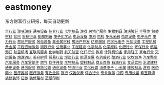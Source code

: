 # eastmoney
 东方财富行业研报，每天自动更新


[`全行业`](gen/全行业.csv)  [`玻璃玻纤`](gen/玻璃玻纤.csv)  [`通用设备`](gen/通用设备.csv)  [`综合行业`](gen/综合行业.csv)  [`化学制品`](gen/化学制品.csv)  [`游戏`](gen/游戏.csv)  [`房地产服务`](gen/房地产服务.csv)  [`生物制品`](gen/生物制品.csv)  [`玻璃玻纤`](gen/玻璃玻纤.csv)  [`半导体`](gen/半导体.csv)  [`包装材料`](gen/包装材料.csv)  [`保险`](gen/保险.csv)  [`采掘行业`](gen/采掘行业.csv)  [`船舶制造`](gen/船舶制造.csv)  [`电子化学品`](gen/电子化学品.csv)  [`电源设备`](gen/电源设备.csv)  [`电池`](gen/电池.csv)  [`电机`](gen/电机.csv)  [`多元金融`](gen/多元金融.csv)  [`电网设备`](gen/电网设备.csv)  [`电子元件`](gen/电子元件.csv)  [`电力行业`](gen/电力行业.csv)  [`房地产服务`](gen/房地产服务.csv)  [`风电设备`](gen/风电设备.csv)  [`非金属材料`](gen/非金属材料.csv)  [`房地产开发`](gen/房地产开发.csv)  [`纺织服装`](gen/纺织服装.csv)  [`光学光电子`](gen/光学光电子.csv)  [`光伏设备`](gen/光伏设备.csv)  [`工程机械`](gen/工程机械.csv)  [`贵金属`](gen/贵金属.csv)  [`工程咨询服务`](gen/工程咨询服务.csv)  [`钢铁行业`](gen/钢铁行业.csv)  [`公用事业`](gen/公用事业.csv)  [`工程建设`](gen/工程建设.csv)  [`化学制品`](gen/化学制品.csv)  [`化学原料`](gen/化学原料.csv)  [`化肥行业`](gen/化肥行业.csv)  [`环保行业`](gen/环保行业.csv)  [`航运港口`](gen/航运港口.csv)  [`航空机场`](gen/航空机场.csv)  [`互联网服务`](gen/互联网服务.csv)  [`化学制药`](gen/化学制药.csv)  [`航天航空`](gen/航天航空.csv)  [`化纤行业`](gen/化纤行业.csv)  [`教育`](gen/教育.csv)  [`计算机设备`](gen/计算机设备.csv)  [`家用轻工`](gen/家用轻工.csv)  [`家电行业`](gen/家电行业.csv)  [`交运设备`](gen/交运设备.csv)  [`旅游酒店`](gen/旅游酒店.csv)  [`美容护理`](gen/美容护理.csv)  [`贸易行业`](gen/贸易行业.csv)  [`煤炭行业`](gen/煤炭行业.csv)  [`能源金属`](gen/能源金属.csv)  [`农药兽药`](gen/农药兽药.csv)  [`酿酒行业`](gen/酿酒行业.csv)  [`农牧饲渔`](gen/农牧饲渔.csv)  [`汽车整车`](gen/汽车整车.csv)  [`汽车服务`](gen/汽车服务.csv)  [`汽车零部件`](gen/汽车零部件.csv)  [`燃气`](gen/燃气.csv)  [`软件开发`](gen/软件开发.csv)  [`生物制品`](gen/生物制品.csv)  [`塑料制品`](gen/塑料制品.csv)  [`商业百货`](gen/商业百货.csv)  [`石油行业`](gen/石油行业.csv)  [`食品饮料`](gen/食品饮料.csv)  [`水泥建材`](gen/水泥建材.csv)  [`通用设备`](gen/通用设备.csv)  [`通信服务`](gen/通信服务.csv)  [`铁路公路`](gen/铁路公路.csv)  [`通信设备`](gen/通信设备.csv)  [`物流行业`](gen/物流行业.csv)  [`文化传媒`](gen/文化传媒.csv)  [`消费电子`](gen/消费电子.csv)  [`小金属`](gen/小金属.csv)  [`橡胶制品`](gen/橡胶制品.csv)  [`游戏`](gen/游戏.csv)  [`医药商业`](gen/医药商业.csv)  [`医疗器械`](gen/医疗器械.csv)  [`医疗服务`](gen/医疗服务.csv)  [`有色金属`](gen/有色金属.csv)  [`银行`](gen/银行.csv)  [`仪器仪表`](gen/仪器仪表.csv)  [`综合行业`](gen/综合行业.csv)  [`专业服务`](gen/专业服务.csv)  [`中药`](gen/中药.csv)  [`专用设备`](gen/专用设备.csv)  [`珠宝首饰`](gen/珠宝首饰.csv)  [`装修装饰`](gen/装修装饰.csv)  [`证券`](gen/证券.csv)  [`装修建材`](gen/装修建材.csv)  [`造纸印刷`](gen/造纸印刷.csv)  